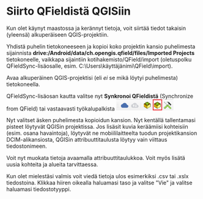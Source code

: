 # Siirto QFieldistä QGISiin

Kun olet käynyt maastossa ja kerännyt tietoja, voit siirtää tiedot takaisin (yleensä) alkuperäiseen QGIS-projektiin.

Yhdistä puhelin tietokoneeseen ja kopioi koko projektin kansio puhelimesta sijainnista **drive:/Android/data/ch.opengis.qfield/files/Imported Projects** tietokoneelle, vaikkapa sijaintiin kotihakemisto/QField/import (oletuspolku QFieldSync-lisäosalle, esim. C:\Users\käyttäjänimi\QField\import). 

Avaa alkuperäinen QGIS-projektisi (eli *ei* se mikä löytyi puhelimesta) tietokoneella.

QFieldSync-lisäosan kautta valitse nyt **Synkronoi QFieldistä** (Synchronize from QField) tai vastaavasti työkalupalkista [<img src="img/qfieldsync_import.png" width="150" />](img/qfieldsync_import.png) 

Nyt valitset äsken puhelimesta kopioidun kansion. Nyt kentällä tallentamasi pisteet löytyvät QGISin projektissa. Jos lisäsit kuvia keräämiisi kohteisiin (esim. osana havaintoja), löytyvät ne mobiililaitteelta tuodun projektikansion DCIM-alikansiosta, QGISin attribuuttitaulusta löytyy vain viittaus tiedostonimeen. 

Voit nyt muokata tietoja avaamalla attribuuttitaulukkoa. Voit myös lisätä uusia kohteita ja alueita tarvittaessa. 

Kun olet mielestäsi valmis voit viedä tietoja ulos esimerkiksi .csv tai .xslx tiedostoina. Klikkaa hiiren oikealla haluamasi taso ja valitse "Vie" ja valitse haluamasi tiedostotyyppi. 